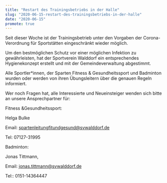 ```yaml
---
title: "Restart des Trainingsbetriebs in der Halle"
slug: "2020-06-15-restart-des-trainingsbetriebs-in-der-halle"
date: "2020-06-15"
promote: true
---
```

Seit dieser Woche ist der Trainingsbetrieb unter den Vorgaben der Corona-Verordnung für Sportstätten eingeschränkt wieder möglich.

Um den bestmöglichen Schutz vor einer möglichen Infektion zu gewährleisten, hat der Sportverein Walddorf ein entsprechendes Hygienekonzept erstellt und mit der Gemeindeverwaltung abgestimmt.

Alle Sportler*innen, der Sparten Fitness &amp; Gesundheitssport und Badminton wurden oder werden von ihren Übungsleitern über die genauen Regeln informiert.


Wer noch Fragen hat, alle Interessierte und Neueinsteiger wenden sich bitte an unsere Ansprechpartner für:


Fitness &amp;Gesundheitssport:

Helga Bulke

Email: spartenleitungfitundgesund@svwalddorf.de

Tel: 07127-31995


Badminton:

Jonas Tittmann,

Email: jonas.tittmann@svwalddorf.de

Tel:: 0151-14364447
